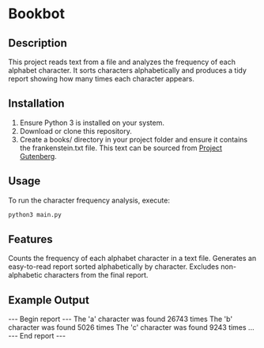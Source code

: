 # Bookbot

## Description
This project reads text from a file and analyzes the frequency of each alphabet character. It sorts characters alphabetically and produces a tidy report showing how many times each character appears.

## Installation

1. Ensure Python 3 is installed on your system.
2. Download or clone this repository.
3. Create a books/ directory in your project folder and ensure it contains the frankenstein.txt file. This text can be sourced from [Project Gutenberg](https://www.gutenberg.org/).

## Usage

To run the character frequency analysis, execute:

```bash
python3 main.py
```

## Features

Counts the frequency of each alphabet character in a text file.
Generates an easy-to-read report sorted alphabetically by character.
Excludes non-alphabetic characters from the final report.

## Example Output

--- Begin report ---
The 'a' character was found 26743 times
The 'b' character was found 5026 times
The 'c' character was found 9243 times
...
--- End report ---